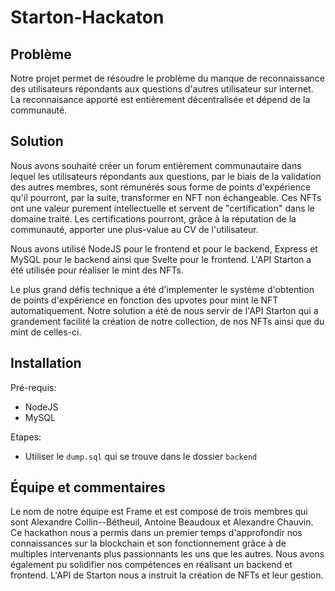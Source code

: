 # Starton-Hackaton

## Problème

Notre projet permet de résoudre le problème du manque de reconnaissance des utilisateurs répondants aux questions d'autres utilisateur sur internet.
La reconnaisance apporté est entièrement décentralisée et dépend de la communauté.

## Solution

Nous avons souhaité créer un forum entièrement communautaire dans lequel les utilisateurs répondants aux questions, par le biais de la validation des autres membres, sont rémunérés sous forme de points d'expérience qu'il pourront, par la suite, transformer en NFT non échangeable.
Ces NFTs ont une valeur purement intellectuelle et servent de "certification" dans le domaine traité.
Les certifications pourront, grâce à la réputation de la communauté, apporter une plus-value au CV de l'utilisateur.

Nous avons utilisé NodeJS pour le frontend et pour le backend, Express et MySQL pour le backend ainsi que Svelte pour le frontend.
L'API Starton a été utilisée pour réaliser le mint des NFTs.

Le plus grand défis technique a été d'implementer le système d'obtention de points d'expérience en fonction des upvotes pour mint le NFT automatiquement.
Notre solution a été de nous servir de l'API Starton qui a grandement facilité la création de notre collection, de nos NFTs ainsi que du mint de celles-ci.

## Installation

Pré-requis:
   - NodeJS
   - MySQL

Etapes:
  - Utiliser le `dump.sql` qui se trouve dans le dossier `backend`

## Équipe et commentaires

Le nom de notre équipe est Frame et est composé de trois membres qui sont Alexandre Collin--Bétheuil, Antoine Beaudoux et Alexandre Chauvin.
Ce hackathon nous a permis dans un premier temps d'approfondir nos connaissances sur la blockchain et son fonctionnement grâce à de multiples intervenants plus passionnants les uns que les autres.
Nous avons également pu solidifier nos compétences en réalisant un backend et frontend.
L'API de Starton nous a instruit la création de NFTs et leur gestion. 
